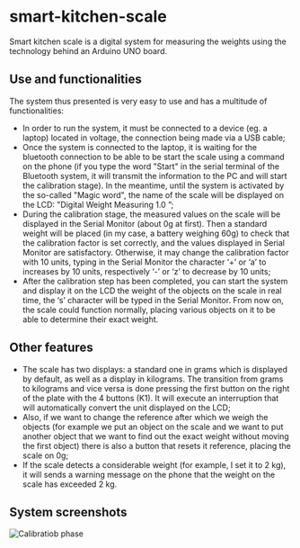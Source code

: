 # smart-kitchen-scale
Smart kitchen scale is a digital system for measuring the weights using the technology behind an Arduino UNO board.
## Use and functionalities
The system thus presented is very easy to use and has a multitude of functionalities:
- In order to run the system, it must be connected to a device (eg. a laptop) located in
voltage, the connection being made via a USB cable;
- Once the system is connected to the laptop, it is waiting for the bluetooth connection to be able to be
start the scale using a command on the phone (if you type the word "Start" in
the serial terminal of the Bluetooth system, it will transmit the information to the PC and will
start the calibration stage). In the meantime, until the system is activated by the so-called
"Magic word", the name of the scale will be displayed on the LCD: "Digital Weight Measuring
1.0 ”;
- During the calibration stage, the measured values ​​on the scale will be displayed in the Serial Monitor
(about 0g at first). Then a standard weight will be placed (in my case, a battery
weighing 60g) to check that the calibration factor is set correctly, and
the values ​​displayed in Serial Monitor are satisfactory. Otherwise, it may change
the calibration factor with 10 units, typing in the Serial Monitor the character ‘+’ or ‘a’ to
increases by 10 units, respectively ‘-’ or ‘z’ to decrease by 10 units;
- After the calibration step has been completed, you can start the system and display it on the LCD
the weight of the objects on the scale in real time, the ‘s’ character will be typed in the Serial Monitor.
From now on, the scale could function normally, placing various objects on it
to be able to determine their exact weight.
## Other features
- The scale has two displays: a standard one in grams which is displayed by default,
as well as a display in kilograms. The transition from grams to kilograms and vice versa is done
pressing the first button on the right of the plate with the 4 buttons (K1). It will execute
an interruption that will automatically convert the unit displayed on the LCD;
- Also, if we want to change the reference after which we weigh the objects (for example
we put an object on the scale and we want to put another object that we want to find out
the exact weight without moving the first object) there is also a button that resets it
reference, placing the scale on 0g;
- If the scale detects a considerable weight (for example, I set it to 2 kg), it will
sends a warning message on the phone that the weight on the scale has exceeded 2 kg.
## System screenshots
![Calibratiob phase](https://i.pinimg.com/564x/af/31/f5/af31f54ec41988b56c77eb6c72a83800.jpg#gh-dark-mode-only)
